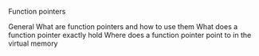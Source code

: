Function pointers

General
	What are function pointers and how to use them
	What does a function pointer exactly hold
	Where does a function pointer point to in the virtual memory